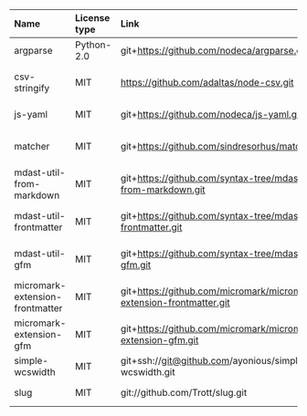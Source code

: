 | Name                            | License type | Link                                                                 | Bundled version | Author                                                        |
| :------------------------------ | :----------- | :------------------------------------------------------------------- | :-------------- | :------------------------------------------------------------ |
| argparse                        | Python-2.0   | git+https://github.com/nodeca/argparse.git                           | 2.0.1           | n/a                                                           |
| csv-stringify                   | MIT          | https://github.com/adaltas/node-csv.git                              | 6.5.2           | David Worms <david@adaltas.com> (https://www.adaltas.com)     |
| js-yaml                         | MIT          | git+https://github.com/nodeca/js-yaml.git                            | 4.1.0           | Vladimir Zapparov <dervus.grim@gmail.com>                     |
| matcher                         | MIT          | git+https://github.com/sindresorhus/matcher.git                      | 5.0.0           | Sindre Sorhus sindresorhus@gmail.com https://sindresorhus.com |
| mdast-util-from-markdown        | MIT          | git+https://github.com/syntax-tree/mdast-util-from-markdown.git      | 2.0.2           | Titus Wormer <tituswormer@gmail.com> (https://wooorm.com)     |
| mdast-util-frontmatter          | MIT          | git+https://github.com/syntax-tree/mdast-util-frontmatter.git        | 2.0.1           | Titus Wormer <tituswormer@gmail.com> (https://wooorm.com)     |
| mdast-util-gfm                  | MIT          | git+https://github.com/syntax-tree/mdast-util-gfm.git                | 3.1.0           | Titus Wormer <tituswormer@gmail.com> (https://wooorm.com)     |
| micromark-extension-frontmatter | MIT          | git+https://github.com/micromark/micromark-extension-frontmatter.git | 2.0.0           | Titus Wormer <tituswormer@gmail.com> (https://wooorm.com)     |
| micromark-extension-gfm         | MIT          | git+https://github.com/micromark/micromark-extension-gfm.git         | 3.0.0           | Titus Wormer <tituswormer@gmail.com> (https://wooorm.com)     |
| simple-wcswidth                 | MIT          | git+ssh://git@github.com/ayonious/simple-wcswidth.git                | 1.0.1           | Nahiyan Kamal <noyanayihan@gmail.com>                         |
| slug                            | MIT          | git://github.com/Trott/slug.git                                      | 10.0.0          | dodo (https://github.com/dodo)                                |

